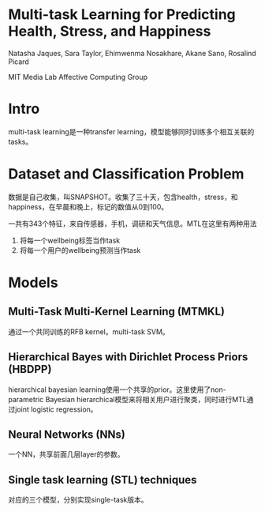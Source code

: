 # Multi-task Learning for Predicting Health, Stress, and Happiness

Natasha Jaques, Sara Taylor, Ehimwenma Nosakhare, Akane Sano, Rosalind Picard

MIT Media Lab Affective Computing Group

# Intro

multi-task learning是一种transfer learning，模型能够同时训练多个相互关联的tasks。

# Dataset and Classification Problem

数据是自己收集，叫SNAPSHOT。收集了三十天，包含health，stress，和happiness，在早晨和晚上，标记的数值从0到100。

一共有343个特征，来自传感器，手机，调研和天气信息。MTL在这里有两种用法

1. 将每一个wellbeing标签当作task
2. 将每一个用户的wellbeing预测当作task

# Models

## Multi-Task Multi-Kernel Learning (MTMKL)

通过一个共同训练的RFB kernel。multi-task SVM。

## Hierarchical Bayes with Dirichlet Process Priors (HBDPP)

hierarchical bayesian learning使用一个共享的prior。这里使用了non-parametric Bayesian hierarchical模型来将相关用户进行聚类，同时进行MTL通过joint logistic regression。

## Neural Networks (NNs)

一个NN，共享前面几层layer的参数。

## Single task learning (STL) techniques

对应的三个模型，分别实现single-task版本。